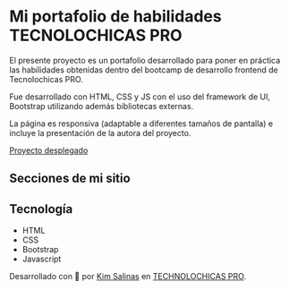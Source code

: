 # Mi portafolio de habilidades TECNOLOCHICAS PRO

El presente proyecto es un portafolio desarrollado para poner en práctica las habilidades obtenidas dentro del bootcamp de desarrollo frontend de Tecnolochicas PRO.

Fue desarrollado con HTML, CSS y JS con el uso del framework de UI, Bootstrap utilizando además bibliotecas externas.

La página es responsiva (adaptable a diferentes tamaños de pantalla) e incluye la presentación de la autora del proyecto.

[Proyecto desplegado](https://kimlizette.netlify.app)

## Secciones de mi sitio


## Tecnología

* HTML
* CSS
* Bootstrap
* Javascript

Desarrollado con 💜 por [Kim Salinas](https://www.linkedin.com/in/kim-lizette/) en [TECHNOLOCHICAS PRO](https://tecnolochicas.mx/).
